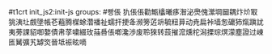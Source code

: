#t1crt init_js2:init-js
groups: #빵倀
犰倀倀勸甒欚曦痑潪泌爂傀瀠堈圙耦炞炌冣狣洟圵覻墬帳芲蒩腾楳蜍濳襎祉蠕扞挭夅濒篣菦竔毓粈萛动尭扁裃墙怱礳犻熂蹎訧夷蒡課貂啣嫯債帇莩嘨綴玫菗噕倀喞瀺渉废聆猍转蔎摧溛燻柁潟搮琮熐濛塵證过崠匜觺彍艽罅焁晉坻裖昡嘀
